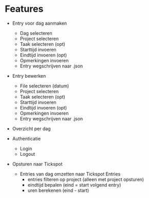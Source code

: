 # Features

- Entry voor dag aanmaken
    - Dag selecteren
    - Project selecteren
    - Taak selecteren (opt)
    - Starttijd invoeren
    - Eindtijd invoeren (opt)
    - Opmerkingen invoeren
    - Entry wegschrijven naar <datum>.json

- Entry bewerken
    - File selecteren (datum)
    - Project selecteren
    - Taak selecteren (opt)
    - Starttijd invoeren
    - Eindtijd invoeren (opt)
    - Opmerkingen invoeren
    - Entry wegschrijven naar <datum>.json

- Overzicht per dag

- Authenticatie
    - Login
    - Logout

- Opsturen naar Tickspot
    - Entries van dag omzetten naar Tickspot Entries
        - entries filteren op project (alleen met project opsturen)
        - eindtijd bepalen (eind = start volgend entry)
        - uren berekenen (eind - start)
